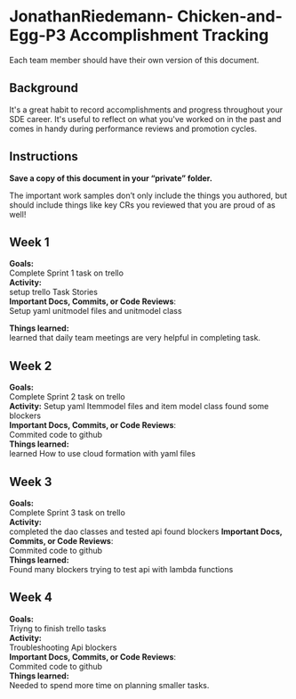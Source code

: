 # JonathanRiedemann- Chicken-and-Egg-P3  Accomplishment Tracking

Each team member should have their own version of this document.

## Background

It's a great habit to record accomplishments and progress throughout your SDE
career. It's useful to reflect on what you've worked on in the past and comes in
handy during performance reviews and promotion cycles.

## Instructions

**Save a copy of this document in your “private” folder.**


The important work samples don’t only include the things you authored, but
should include things like key CRs you reviewed that you are proud of as well!



## Week 1

**Goals:**<br />
Complete Sprint 1 task on trello <br />
**Activity:**<br />
setup trello Task Stories<br />
**Important Docs, Commits, or Code Reviews**:<br />
Setup yaml unitmodel  files and unitmodel class<br />

**Things learned:**<br />
learned that daily team meetings are very helpful in completing task.

## Week 2

**Goals:**<br />
Complete Sprint 2 task on trello <br />
**Activity:**
Setup yaml Itemmodel  files and item model class found some blockers <br />
**Important Docs, Commits, or Code Reviews**:<br />
Commited code to github<br />
**Things learned:**<br />
learned How to use cloud formation with yaml files

## Week 3

**Goals:**<br />
Complete Sprint 3 task on trello <br />
**Activity:**<br />
completed the dao classes and tested api found blockers
**Important Docs, Commits, or Code Reviews**:<br />
Commited code to github<br />
**Things learned:**<br />
Found many blockers trying to test api with  lambda functions 

## Week 4

**Goals:**<br />
Triyng to finish trello tasks<br />
**Activity:**<br />
Troubleshooting Api blockers <br />
**Important Docs, Commits, or Code Reviews**:<br />
Commited code to github<br />
**Things learned:**<br />
Needed to spend more time on planning smaller tasks.